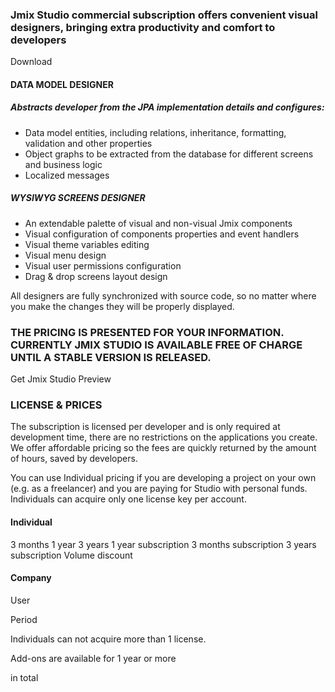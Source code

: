 ### Jmix Studio commercial subscription offers convenient visual designers, bringing extra productivity and comfort to developers

Download

#### DATA MODEL DESIGNER
##### Abstracts developer from the JPA implementation details and configures:
* Data model entities, including relations, inheritance, formatting, validation and other properties
* Object graphs to be extracted from the database for different screens and business logic
* Localized messages
##### WYSIWYG SCREENS DESIGNER
* An extendable palette of visual and non-visual Jmix components
* Visual configuration of components properties and event handlers
* Visual theme variables editing
* Visual menu design
* Visual user permissions configuration
* Drag & drop screens layout design

All designers are fully synchronized with source code, so no matter where you make the changes they will be properly displayed.


### THE PRICING IS PRESENTED FOR YOUR INFORMATION. CURRENTLY JMIX STUDIO IS AVAILABLE FREE OF CHARGE UNTIL A STABLE VERSION IS RELEASED.

Get Jmix Studio Preview

### LICENSE & PRICES
The subscription is licensed per developer and is only required at development time, there are no restrictions on the applications you create. We offer affordable pricing so the fees are quickly returned by the amount of hours, saved by developers.

You can use Individual pricing if you are developing a project on your own (e.g. as a freelancer) and you are paying for Studio with personal funds. Individuals can acquire only one license key per account.

#### Individual 

3 months
1 year
3 years
1 year subscription
3 months subscription
3 years subscription
Volume discount

#### Company

User

Period

Individuals can not acquire more than 1 license.

Add-ons are available for 1 year or more

in total

